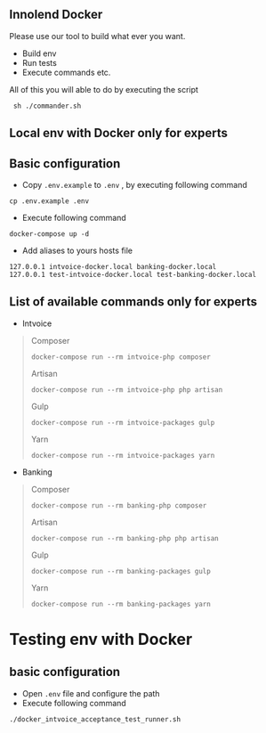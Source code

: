 ## Innolend Docker

Please use our tool to build what ever you want.
- Build env
- Run tests
- Execute commands
etc.

All of this you will able to do by executing the script
```
 sh ./commander.sh 
```

## Local env with Docker only for experts
## Basic configuration
- Copy `.env.example` to `.env` , by executing following command
```
cp .env.example .env
```
- Execute following command
```
docker-compose up -d
```
- Add aliases to yours hosts file
```
127.0.0.1 intvoice-docker.local banking-docker.local
127.0.0.1 test-intvoice-docker.local test-banking-docker.local
```

## List of available commands only for experts

- Intvoice
> Composer
> ```
> docker-compose run --rm intvoice-php composer
> ```
> Artisan
> ```
> docker-compose run --rm intvoice-php php artisan
> ```
> Gulp
> ```
> docker-compose run --rm intvoice-packages gulp
> ```
> Yarn
> ```
> docker-compose run --rm intvoice-packages yarn
> ```

- Banking
> Composer
> ```
> docker-compose run --rm banking-php composer
> ```
> Artisan
> ```
> docker-compose run --rm banking-php php artisan
> ```
> Gulp
> ```
> docker-compose run --rm banking-packages gulp
> ```
> Yarn
> ```
> docker-compose run --rm banking-packages yarn
> ```

# Testing env with Docker
## basic configuration
- Open `.env` file and configure the path
- Execute following command
```
./docker_intvoice_acceptance_test_runner.sh
```
